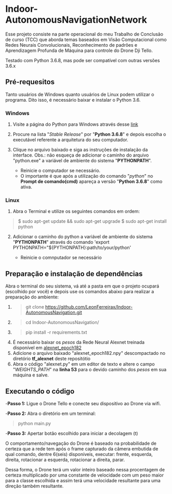 # Indoor-AutonomousNavigationNetwork

Esse projeto consiste na parte operacional do meu Trabalho de Conclusão de curso (TCC) que aborda temas baseados em Visão Computacional como Redes Neurais Convolucionais, Reconhecimento de padrões e Aprendizagem Profunda de Máquina para controle do Drone Dji Tello.

Testado com Python 3.6.8, mas pode ser compatível com outras versões 3.6.x


## Pré-requesitos

Tanto usuários de Windows quanto usuários de Linux podem utilizar o programa. Dito isso, é necessário baixar e instalar o Python 3.6.

### Windows
1. Visite a página do Python para Windows através desse [link](https://www.python.org/downloads/windows)

2. Procure na lista "_Stable Release_" por "**Python 3.6.8**" e depois escolha o executável referente a arquitetura do seu computador.

3. Clique no arquivo baixado e siga as instruções de instalação da interface. Obs.: não esqueça de adicionar o caminho do arquivo "python.exe" a variável de ambiente do sistema "**PYTHONPATH**". 

   - Reinicie o computador se necessário.
   - O importante é que após a utilização do comando "_python_" no **Prompt de comando(cmd)** apareça a versão "**Python 3.6.8**" como ativa.

### Linux 
1. Abra o Terminal e utilize os seguintes comandos em ordem:

> $ sudo apt-get update && sudo apt-get upgrade
> $ sudo apt-get install python

2. Adicionar o caminho do python a variável de ambiente do sistema "**PYTHONPATH**" através do comando 'export PYTHONPATH="${PYTHONPATH}:path/to/your/python'

   - Reinicie o comnputador se necessário

## Preparação e instalação de dependências
Abra o terminal do seu sistema, vá até a pasta em que o projeto ocupará (escolhido por você) e depois use os comandos abaixo para realizar a preparação do ambiente: 
1. > git clone https://github.com/LeonFerreirax/Indoor-AutonomousNavigation.git
2. > cd Indoor-AutonomousNavigation/
3. > pip install -r requirements.txt
4. É necessário baixar os _pesos_ da Rede Neural Alexnet treinada disponível em [alexnet_epoch182]( https://drive.google.com/file/d/1FWwhKHuX-FYCrbLRGD3kms2oMEuUOAt1/view?usp=sharing)
5. Adicione o arquivo baixado "alexnet_epoch182.npy" descompactado no diretório **tf_alexnet** deste repositótio
6. Abra o código "alexnet.py" em um editor de texto e altere o campo "_WEIGHTS_PATH_" na **linha 53** para o devido caminho dos _pesos_ em sua máquina e salve.   

## Executando o código
-**Passo 1:** Ligue o Drone Tello e conecte seu dispositivo ao Drone via wifi.

-**Passo 2:** Abra o diretório em um terminal:

> python main.py

-**Passo 3:** Apertar botão escolhido para iniciar a decolagem (t)

O comportamento/navegação do Drone é baseado na probabilidade de certeza que a rede tem após o frame capturado da câmera embutida de qual comando, dentre 6(seis) disponíveis, executar: frente, esquerda, direita, rotacionar a esquerda, rotacionar a direita, parar.

Dessa forma, o Drone terá um valor inteiro baseado nessa procentagem de certeza multiplicado por uma constante de velocidade com um peso maior para a classe escolhida e assim terá uma velocidade resultante para uma direção também resultante.
